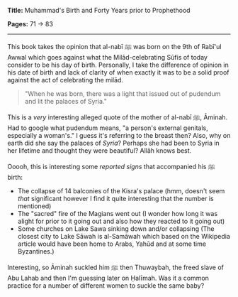 **Title:** Muhammad's Birth and Forty Years prior to Prophethood

**Pages:** 71 -> 83

---

This book takes the opinion that al-nabī ﷺ was born on the 9th of Rabī'ul Awwal which goes against what the Milād-celebrating Sūfis of today consider to be his day of birth. Personally, I take the difference of opinion in his date of birth and lack of clarity of when exactly it was to be a solid proof against the act of celebrating the milād.

> "When he was born, there was a light that issued out of pudendum and lit the palaces of Syria."

This is a *very* interesting alleged quote of the mother of al-nabī ﷺ, Āminah. Had to google what pudendum means, "a person's external genitals, especially a woman's." I guess it's referring to the breast then? Also, why on earth did she say the palaces of *Syria*? Perhaps she had been to Syria in her lifetime and thought they were beautiful? Allāh knows best.

Ooooh, this is interesting some *reported signs* that accompanied his ﷺ birth:
- The collapse of 14 balconies of the Kisra's palace (hmm, doesn't seem *that* significant however I find it quite interesting that the number is mentioned)
- The "sacred" fire of the Magians went out (I wonder how long it was alight for prior to it going out and also how they reacted to it going out)
- Some churches on Lake Sawa sinking down and/or collapsing (The closest city to Lake Sāwah is al-Samāwah which based on the Wikipedia article would have been home to Arabs, Yahūd and at some time Byzantines.)

Interesting, so Āminah suckled him ﷺ then Thuwaybah, the freed slave of Abu Lahab and then I'm guessing later on Ḥalīmah. Was it a common practice for a number of different women to suckle the same baby?
